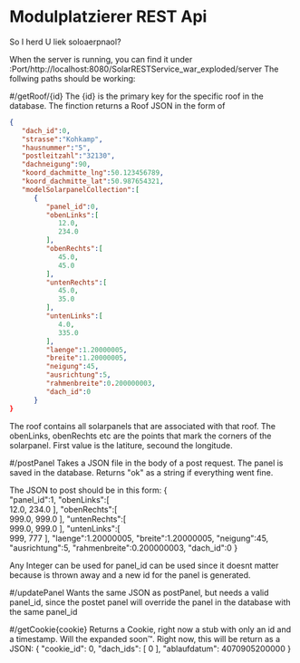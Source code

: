 # Modulplatzierer REST Api


So I herd U liek soloaerpnaol?

When the server is running, you can find it under 
<IPAdress>:Port/http://localhost:8080/SolarRESTService_war_exploded/server
The follwing paths should be working:

#/getRoof/{id}
The {id} is the primary key for the specific roof in the database.
The finction returns a Roof JSON in the form of 
```json
{  
   "dach_id":0,
   "strasse":"Kohkamp",
   "hausnummer":"5",
   "postleitzahl":"32130",
   "dachneigung":90,
   "koord_dachmitte_lng":50.123456789,
   "koord_dachmitte_lat":50.987654321,
   "modelSolarpanelCollection":[  
      {  
         "panel_id":0,
         "obenLinks":[  
            12.0,
            234.0
         ],
         "obenRechts":[  
            45.0,
            45.0
         ],
         "untenRechts":[  
            45.0,
            35.0
         ],
         "untenLinks":[  
            4.0,
            335.0
         ],
         "laenge":1.20000005,
         "breite":1.20000005,
         "neigung":45,
         "ausrichtung":5,
         "rahmenbreite":0.200000003,
         "dach_id":0
      }
}
```

The roof contains all solarpanels that are associated with that roof. The obenLinks, obenRechts etc are
the points that mark the corners of the solarpanel. First value is the latiture, secound the longitude.


#/postPanel
Takes a JSON file in the body of a post request. The panel is saved in the database.
Returns "ok" as a string if everything went fine.

The JSON to post should be in this form:
{  
   "panel_id":1,
   "obenLinks":[  
      12.0,
      234.0
   ],
   "obenRechts":[  
      999.0,
      999.0
   ],
   "untenRechts":[  
      999.0,
      999.0
   ],
   "untenLinks":[  
      999,
      777
   ],
   "laenge":1.20000005,
   "breite":1.20000005,
   "neigung":45,
   "ausrichtung":5,
   "rahmenbreite":0.200000003,
   "dach_id":0
}

Any Integer can be used for panel_id can be used since it doesnt matter 
because is thrown away and a new id for the panel is generated.



#/updatePanel
Wants the same JSON as postPanel, but needs a valid panel_id, since the
postet panel will override the panel in the database with the same panel_id


#/getCookie{cookie}
Returns a Cookie, right now a stub with only an id and a timestamp.
Will the expanded soon™.
Right now, this will be return as a JSON:
{
  "cookie_id": 0,
  "dach_ids": [
    0
  ],
  "ablaufdatum": 4070905200000
}
      
  
